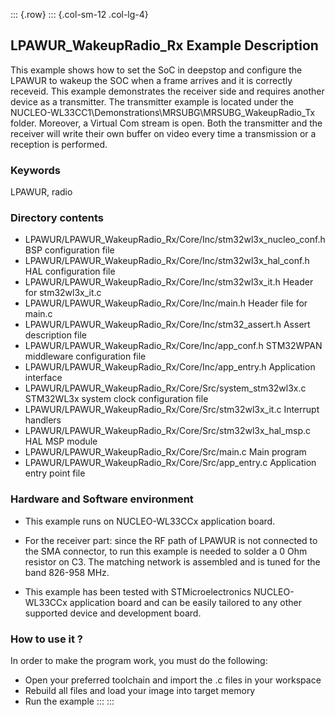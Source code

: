 ::: {.row}
::: {.col-sm-12 .col-lg-4}
## <b>LPAWUR_WakeupRadio_Rx Example Description</b>

This example shows how to set the SoC in deepstop and configure the LPAWUR to wakeup the SOC when a frame arrives and it is correctly receveid. This example demonstrates the receiver side and requires another device as a transmitter. The transmitter example is located under the NUCLEO-WL33CC1\Demonstrations\MRSUBG\MRSUBG_WakeupRadio_Tx folder.
Moreover, a Virtual Com stream is open. Both the transmitter and the receiver will write their own buffer on video every time a transmission or a reception is performed.

### <b>Keywords</b>

LPAWUR, radio

### <b>Directory contents</b>

  - LPAWUR/LPAWUR_WakeupRadio_Rx/Core/Inc/stm32wl3x_nucleo_conf.h   BSP configuration file
  - LPAWUR/LPAWUR_WakeupRadio_Rx/Core/Inc/stm32wl3x_hal_conf.h      HAL configuration file
  - LPAWUR/LPAWUR_WakeupRadio_Rx/Core/Inc/stm32wl3x_it.h            Header for stm32wl3x_it.c
  - LPAWUR/LPAWUR_WakeupRadio_Rx/Core/Inc/main.h                    Header file for main.c
  - LPAWUR/LPAWUR_WakeupRadio_Rx/Core/Inc/stm32_assert.h            Assert description file
  - LPAWUR/LPAWUR_WakeupRadio_Rx/Core/Inc/app_conf.h                STM32WPAN middleware configuration file
  - LPAWUR/LPAWUR_WakeupRadio_Rx/Core/Inc/app_entry.h               Application interface
  - LPAWUR/LPAWUR_WakeupRadio_Rx/Core/Src/system_stm32wl3x.c        STM32WL3x system clock configuration file
  - LPAWUR/LPAWUR_WakeupRadio_Rx/Core/Src/stm32wl3x_it.c            Interrupt handlers
  - LPAWUR/LPAWUR_WakeupRadio_Rx/Core/Src/stm32wl3x_hal_msp.c       HAL MSP module
  - LPAWUR/LPAWUR_WakeupRadio_Rx/Core/Src/main.c                    Main program
  - LPAWUR/LPAWUR_WakeupRadio_Rx/Core/Src/app_entry.c               Application entry point file

### <b>Hardware and Software environment</b>

  - This example runs on NUCLEO-WL33CCx application board.

  - For the receiver part: since the RF path of LPAWUR is not connected to the SMA connector, to run this example is needed to solder a 0 Ohm resistor on C3. The matching network is assembled and is tuned for the band 826-958 MHz.

  - This example has been tested with STMicroelectronics NUCLEO-WL33CCx application board and can be easily tailored to any other supported device and development board.  

### <b>How to use it ?</b>

In order to make the program work, you must do the following:

 - Open your preferred toolchain and import the .c files in your workspace
 - Rebuild all files and load your image into target memory
 - Run the example
:::
:::